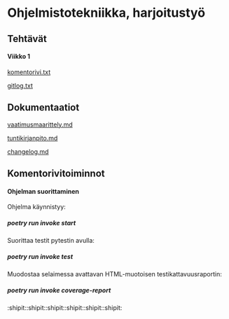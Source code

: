 # Ohjelmistotekniikka, harjoitustyö
## Tehtävät
#### Viikko 1
[komentorivi.txt](https://github.com/Mimi-ctrl/ot-harjoitustyo/blob/master/laskarit/viikko1/komentorivi.txt)

[gitlog.txt](https://github.com/Mimi-ctrl/ot-harjoitustyo/blob/master/laskarit/viikko1/gitlog.txt)

## Dokumentaatiot
[vaatimusmaarittely.md](https://github.com/Mimi-ctrl/ot-harjoitustyo/blob/master/dokumentaatio/vaatimusmaarittely.md)

[tuntikirjanpito.md](https://github.com/Mimi-ctrl/ot-harjoitustyo/blob/master/dokumentaatio/tuntikirjanpito.md)

[changelog.md](https://github.com/Mimi-ctrl/ot-harjoitustyo/blob/master/dokumentaatio/changelog.md)

## Komentorivitoiminnot
#### Ohjelman suorittaminen
Ohjelma käynnistyy:
##### poetry run invoke start
Suorittaa testit pytestin avulla:
##### poetry run invoke test
Muodostaa selaimessa avattavan HTML-muotoisen testikattavuusraportin:
##### poetry run invoke coverage-report

:shipit::shipit::shipit::shipit::shipit::shipit:
